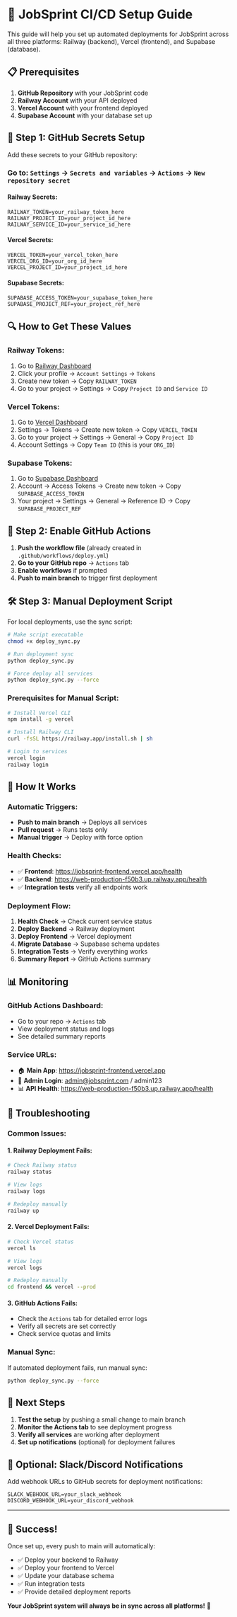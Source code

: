 # 🚀 JobSprint CI/CD Setup Guide

This guide will help you set up automated deployments for JobSprint across all three platforms: Railway (backend), Vercel (frontend), and Supabase (database).

## 📋 Prerequisites

1. **GitHub Repository** with your JobSprint code
2. **Railway Account** with your API deployed
3. **Vercel Account** with your frontend deployed  
4. **Supabase Account** with your database set up

## 🔑 Step 1: GitHub Secrets Setup

Add these secrets to your GitHub repository:

### Go to: `Settings` → `Secrets and variables` → `Actions` → `New repository secret`

#### Railway Secrets:
```
RAILWAY_TOKEN=your_railway_token_here
RAILWAY_PROJECT_ID=your_project_id_here  
RAILWAY_SERVICE_ID=your_service_id_here
```

#### Vercel Secrets:
```
VERCEL_TOKEN=your_vercel_token_here
VERCEL_ORG_ID=your_org_id_here
VERCEL_PROJECT_ID=your_project_id_here
```

#### Supabase Secrets:
```
SUPABASE_ACCESS_TOKEN=your_supabase_token_here
SUPABASE_PROJECT_REF=your_project_ref_here
```

## 🔍 How to Get These Values

### Railway Tokens:
1. Go to [Railway Dashboard](https://railway.app/dashboard)
2. Click your profile → `Account Settings` → `Tokens`
3. Create new token → Copy `RAILWAY_TOKEN`
4. Go to your project → Settings → Copy `Project ID` and `Service ID`

### Vercel Tokens:
1. Go to [Vercel Dashboard](https://vercel.com/dashboard)
2. Settings → Tokens → Create new token → Copy `VERCEL_TOKEN`
3. Go to your project → Settings → General → Copy `Project ID`
4. Account Settings → Copy `Team ID` (this is your `ORG_ID`)

### Supabase Tokens:
1. Go to [Supabase Dashboard](https://supabase.com/dashboard)
2. Account → Access Tokens → Create new token → Copy `SUPABASE_ACCESS_TOKEN`
3. Your project → Settings → General → Reference ID → Copy `SUPABASE_PROJECT_REF`

## 🚀 Step 2: Enable GitHub Actions

1. **Push the workflow file** (already created in `.github/workflows/deploy.yml`)
2. **Go to your GitHub repo** → `Actions` tab
3. **Enable workflows** if prompted
4. **Push to main branch** to trigger first deployment

## 🛠️ Step 3: Manual Deployment Script

For local deployments, use the sync script:

```bash
# Make script executable
chmod +x deploy_sync.py

# Run deployment sync
python deploy_sync.py

# Force deploy all services
python deploy_sync.py --force
```

### Prerequisites for Manual Script:
```bash
# Install Vercel CLI
npm install -g vercel

# Install Railway CLI
curl -fsSL https://railway.app/install.sh | sh

# Login to services
vercel login
railway login
```

## 🔄 How It Works

### Automatic Triggers:
- **Push to main branch** → Deploys all services
- **Pull request** → Runs tests only
- **Manual trigger** → Deploy with force option

### Health Checks:
- ✅ **Frontend**: https://jobsprint-frontend.vercel.app/health
- ✅ **Backend**: https://web-production-f50b3.up.railway.app/health
- ✅ **Integration tests** verify all endpoints work

### Deployment Flow:
1. **Health Check** → Check current service status
2. **Deploy Backend** → Railway deployment
3. **Deploy Frontend** → Vercel deployment  
4. **Migrate Database** → Supabase schema updates
5. **Integration Tests** → Verify everything works
6. **Summary Report** → GitHub Actions summary

## 📊 Monitoring

### GitHub Actions Dashboard:
- Go to your repo → `Actions` tab
- View deployment status and logs
- See detailed summary reports

### Service URLs:
- 🏠 **Main App**: https://jobsprint-frontend.vercel.app
- 🔐 **Admin Login**: admin@jobsprint.com / admin123
- 📊 **API Health**: https://web-production-f50b3.up.railway.app/health

## 🐛 Troubleshooting

### Common Issues:

#### 1. Railway Deployment Fails:
```bash
# Check Railway status
railway status

# View logs
railway logs

# Redeploy manually
railway up
```

#### 2. Vercel Deployment Fails:
```bash
# Check Vercel status
vercel ls

# View logs
vercel logs

# Redeploy manually
cd frontend && vercel --prod
```

#### 3. GitHub Actions Fails:
- Check the `Actions` tab for detailed error logs
- Verify all secrets are set correctly
- Check service quotas and limits

### Manual Sync:
If automated deployment fails, run manual sync:
```bash
python deploy_sync.py --force
```

## 🎯 Next Steps

1. **Test the setup** by pushing a small change to main branch
2. **Monitor the Actions tab** to see deployment progress
3. **Verify all services** are working after deployment
4. **Set up notifications** (optional) for deployment failures

## 🔔 Optional: Slack/Discord Notifications

Add webhook URLs to GitHub secrets for deployment notifications:
```
SLACK_WEBHOOK_URL=your_slack_webhook
DISCORD_WEBHOOK_URL=your_discord_webhook
```

---

## 🎉 Success!

Once set up, every push to main will automatically:
- ✅ Deploy your backend to Railway
- ✅ Deploy your frontend to Vercel  
- ✅ Update your database schema
- ✅ Run integration tests
- ✅ Provide detailed deployment reports

**Your JobSprint system will always be in sync across all platforms!** 🚀
